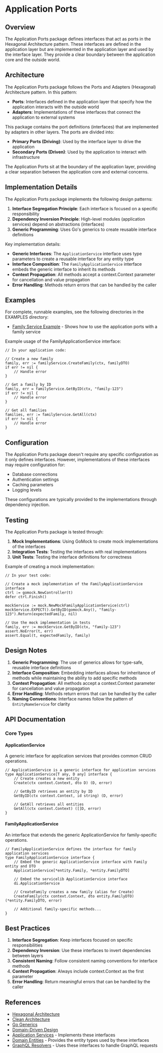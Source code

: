 # Application Ports

## Overview

The Application Ports package defines interfaces that act as ports in the Hexagonal Architecture pattern. These interfaces are defined in the application layer but are implemented in the application layer and used by the interface layer. They provide a clear boundary between the application core and the outside world.

## Architecture

The Application Ports package follows the Ports and Adapters (Hexagonal) Architecture pattern. In this pattern:

- **Ports**: Interfaces defined in the application layer that specify how the application interacts with the outside world
- **Adapters**: Implementations of these interfaces that connect the application to external systems

This package contains the port definitions (interfaces) that are implemented by adapters in other layers. The ports are divided into:

- **Primary Ports (Driving)**: Used by the interface layer to drive the application
- **Secondary Ports (Driven)**: Used by the application to interact with infrastructure

The Application Ports sit at the boundary of the application layer, providing a clear separation between the application core and external concerns.

## Implementation Details

The Application Ports package implements the following design patterns:

1. **Interface Segregation Principle**: Each interface is focused on a specific responsibility
2. **Dependency Inversion Principle**: High-level modules (application services) depend on abstractions (interfaces)
3. **Generic Programming**: Uses Go's generics to create reusable interface definitions

Key implementation details:

- **Generic Interfaces**: The `ApplicationService` interface uses type parameters to create a reusable interface for any entity type
- **Interface Composition**: The `FamilyApplicationService` interface embeds the generic interface to inherit its methods
- **Context Propagation**: All methods accept a context.Context parameter for cancellation and value propagation
- **Error Handling**: Methods return errors that can be handled by the caller

## Examples

For complete, runnable examples, see the following directories in the EXAMPLES directory:

- [Family Service Example](../../../examples/family_service/README.md) - Shows how to use the application ports with a family service

Example usage of the FamilyApplicationService interface:

```
// In your application code:

// Create a new family
family, err := familyService.CreateFamily(ctx, familyDTO)
if err != nil {
    // Handle error
}

// Get a family by ID
family, err = familyService.GetByID(ctx, "family-123")
if err != nil {
    // Handle error
}

// Get all families
families, err := familyService.GetAll(ctx)
if err != nil {
    // Handle error
}
```

## Configuration

The Application Ports package doesn't require any specific configuration as it only defines interfaces. However, implementations of these interfaces may require configuration for:

- Database connections
- Authentication settings
- Caching parameters
- Logging levels

These configurations are typically provided to the implementations through dependency injection.

## Testing

The Application Ports package is tested through:

1. **Mock Implementations**: Using GoMock to create mock implementations of the interfaces
2. **Integration Tests**: Testing the interfaces with real implementations
3. **Unit Tests**: Testing the interface definitions for correctness

Example of creating a mock implementation:

```
// In your test code:

// Create a mock implementation of the FamilyApplicationService interface
ctrl := gomock.NewController(t)
defer ctrl.Finish()

mockService := mock.NewMockFamilyApplicationService(ctrl)
mockService.EXPECT().GetByID(gomock.Any(), "family-123").Return(expectedFamily, nil)

// Use the mock implementation in tests
family, err := mockService.GetByID(ctx, "family-123")
assert.NoError(t, err)
assert.Equal(t, expectedFamily, family)
```

## Design Notes

1. **Generic Programming**: The use of generics allows for type-safe, reusable interface definitions
2. **Interface Composition**: Embedding interfaces allows for inheritance of methods while maintaining the ability to add specific methods
3. **Context Propagation**: All methods accept a context.Context parameter for cancellation and value propagation
4. **Error Handling**: Methods return errors that can be handled by the caller
5. **Naming Conventions**: Interface names follow the pattern of `EntityNameService` for clarity

## API Documentation

### Core Types

#### ApplicationService

A generic interface for application services that provides common CRUD operations.

```
// ApplicationService is a generic interface for application services
type ApplicationService[T any, D any] interface {
    // Create creates a new entity
    Create(ctx context.Context, dto D) (D, error)

    // GetByID retrieves an entity by ID
    GetByID(ctx context.Context, id string) (D, error)

    // GetAll retrieves all entities
    GetAll(ctx context.Context) ([]D, error)
}
```

#### FamilyApplicationService

An interface that extends the generic ApplicationService for family-specific operations.

```
// FamilyApplicationService defines the interface for family application services
type FamilyApplicationService interface {
    // Embed the generic ApplicationService interface with Family entity and DTO
    ApplicationService[*entity.Family, *entity.FamilyDTO]

    // Embed the servicelib ApplicationService interface
    di.ApplicationService

    // CreateFamily creates a new family (alias for Create)
    CreateFamily(ctx context.Context, dto entity.FamilyDTO) (*entity.FamilyDTO, error)

    // Additional family-specific methods...
}
```

## Best Practices

1. **Interface Segregation**: Keep interfaces focused on specific responsibilities
2. **Dependency Inversion**: Use these interfaces to invert dependencies between layers
3. **Consistent Naming**: Follow consistent naming conventions for interface methods
4. **Context Propagation**: Always include context.Context as the first parameter
5. **Error Handling**: Return meaningful errors that can be handled by the caller

## References

- [Hexagonal Architecture](https://alistair.cockburn.us/hexagonal-architecture/)
- [Clean Architecture](https://blog.cleancoder.com/uncle-bob/2012/08/13/the-clean-architecture.html)
- [Go Generics](https://go.dev/doc/tutorial/generics)
- [Domain-Driven Design](https://domainlanguage.com/ddd/)
- [Application Services](../services/README.md) - Implements these interfaces
- [Domain Entities](../../domain/entity/README.md) - Provides the entity types used by these interfaces
- [GraphQL Resolvers](../../../interface/adapters/graphql/resolver/README.md) - Uses these interfaces to handle GraphQL requests
